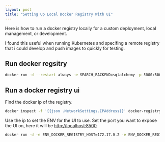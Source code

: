```yaml
---
layout: post
title: "Setting Up Local Docker Registry With UI"
---
```


Here is how to run a docker registry locally for a custom deployment, 
local management, or development. 

I found this useful when running Kubernetes and specifing a remote registry 
that i could develop and push images to quickly for testing. 

## Run docker regsitry

``` bash
docker run -d --restart always -e SEARCH_BACKEND=sqlalchemy -p 5000:5000 -v /home/cp16net/registry:/var/lib/registry --name docker-registry registry
```

## Run a docker registry ui

Find the docker ip of the registry.

``` bash
docker inspect -f '{{json .NetworkSettings.IPAddress}}' docker-registry
```

Use the ip to set the ENV for the UI to use.
Set the port you want to expose the UI on, here it will be [http://localhost:8500](http://localhost:8500)

``` bash
docker run -d -e ENV_DOCKER_REGISTRY_HOST=172.17.0.2 -e ENV_DOCKER_REGISTRY_PORT=5000 -p 8500:80 --name registry-frontend konradkleine/docker-registry-frontend:v2
```
